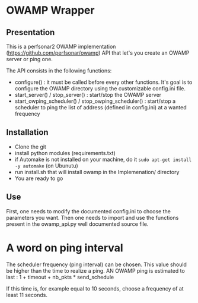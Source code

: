 # OWAMP Wrapper
## Presentation

This is a perfsonar2 OWAMP implementation (https://github.com/perfsonar/owamp) API that let's you create an OWAMP server or ping one. 

The API consists in the following functions:
- configure() : it must be called before every other functions. It's goal is to configure the OWAMP directory using the customizable config.ini file.
- start_server() / stop_server() : start/stop the OWAMP server
- start_owping_scheduler() / stop_owping_scheduler() : start/stop a scheduler to ping the list of address (defined in config.ini) at a wanted frequency

## Installation

- Clone the git 
- install python modules (requirements.txt)
- if Automake is not installed on your machine, do it `sudo apt-get install -y automake` (on Ubunutu)
- run install.sh that will install owamp in the Implemenation/ directory
- You are ready to go

## Use
First, one needs to modify the documented config.ini to choose the parameters you want.
Then one needs to import and use the functions present in the owamp_api.py well documented source file.

# A word on ping interval
The scheduler frequency (ping interval) can be chosen. This value should be higher than the time to realize a ping. AN OWAMP ping is estimated to last : 
    1 + timeout + nb_pkts * send_schedule

If this time is, for example equal to 10 seconds, choose a frequency of at least 11 seconds.